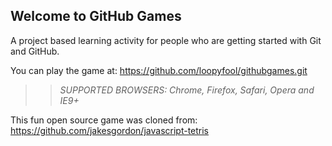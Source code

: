 ## Welcome to GitHub Games

A project based learning activity for people who are getting started with Git and GitHub.

You can play the game at: https://github.com/loopyfool/githubgames.git

>> _*SUPPORTED BROWSERS*: Chrome, Firefox, Safari, Opera and IE9+_

This fun open source game was cloned from: https://github.com/jakesgordon/javascript-tetris
